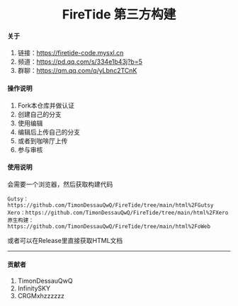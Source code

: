 <h1 align="center">FireTide 第三方构建</h1>

#### 关于

1.  链接：https://firetide-code.mysxl.cn
2.  频道：https://pd.qq.com/s/334e1b43j?b=5
3.  群聊：https://qm.qq.com/q/yLbnc2TCnK

#### 操作说明

1.  Fork本仓库并做认证
2.  创建自己的分支
3.  使用编辑
4.  编辑后上传自己的分支
5.  或者到咖啡厅上传
6.  参与审核

#### 使用说明

会需要一个浏览器，然后获取构建代码

    Gutsy：https://github.com/TimonDessauQwQ/FireTide/tree/main/html%2FGutsy
    Xero：https://github.com/TimonDessauQwQ/FireTide/tree/main/html%2FXero
    原生构建：https://github.com/TimonDessauQwQ/FireTide/tree/main/html%2FoWeb

或者可以在Release里直接获取HTML文档

----
#### 贡献者

1.  TimonDessauQwQ
2.  InfinitySKY
3.  CRGMxhzzzzzz
